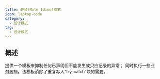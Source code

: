 ```yaml
---
title: 静音(Mute Idiom)模式
icon: laptop-code
category:
  - 设计模式
tag:
  - 设计模式
---
```


## 概述

提供一个模板来抑制任何已声明但不能发生或只应记录的异常；
同时执行一些业务逻辑。该模板消除了重复写入“try-catch”块的需要。